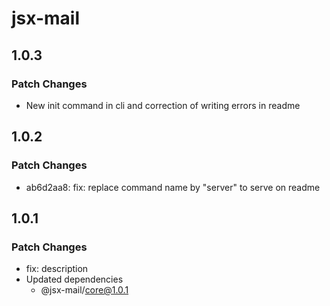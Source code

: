 # jsx-mail

## 1.0.3

### Patch Changes

- New init command in cli and correction of writing errors in readme

## 1.0.2

### Patch Changes

- ab6d2aa8: fix: replace command name by "server" to serve on readme

## 1.0.1

### Patch Changes

- fix: description
- Updated dependencies
  - @jsx-mail/core@1.0.1
